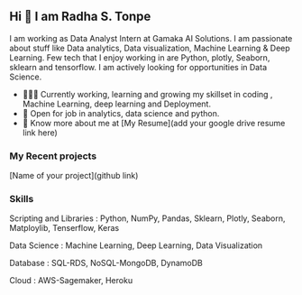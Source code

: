## Hi 👋 I am Radha S. Tonpe
I am working as  Data Analyst Intern at Gamaka AI Solutions.
I am passionate about stuff like Data analytics, Data visualization, Machine Learning & Deep Learning. 
Few tech that I enjoy working in are Python, plotly, Seaborn, sklearn and tensorflow. I am actively looking for opportunities in Data Science.

- 👨🏽‍💻 Currently working, learning and growing my skillset in coding , Machine Learning, deep learning and Deployment.
- 🤝 Open for job in  analytics, data science and python.
- 👨 Know more about me at [My Resume](add your google drive resume link here) 

### My Recent projects 
[Name of your project](github link)

### Skills
Scripting and Libraries : Python, NumPy, Pandas, Sklearn, Plotly, Seaborn, Matploylib, Tenserflow, Keras

Data Science : Machine Learning, Deep Learning, Data Visualization

Database : SQL-RDS, NoSQL-MongoDB, DynamoDB

Cloud : AWS-Sagemaker, Heroku
